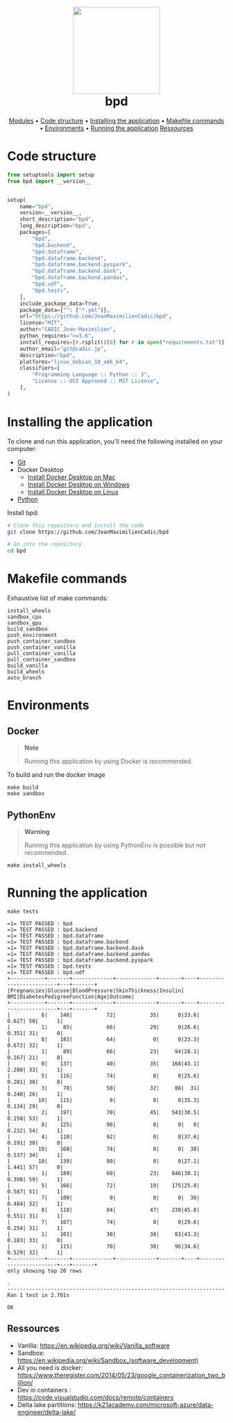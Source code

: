 
<h1 align="center">
  <br>
  <img src="https://drive.google.com/uc?id=1CV1tY4jcZDO4g_CLhGQK5VUN2q9SNsll" width="200">
  <br>
    bpd
  <br>
</h1>

<p align="center">
  <a href="#modules">Modules</a> •
  <a href="#code-structure">Code structure</a> •
  <a href="#installing-the-application">Installing the application</a> •
  <a href="#makefile-commands">Makefile commands</a> •
  <a href="#environments">Environments</a> •
  <a href="#running-the-application">Running the application</a>
  <a href="#ressources">Ressources</a>
</p>


# Code structure
```python
from setuptools import setup
from bpd import __version__


setup(
    name="bpd",
    version=__version__,
    short_description="bpd",
    long_description="bpd",
    packages=[
        "bpd",
        "bpd.backend",
        "bpd.dataframe",
        "bpd.dataframe.backend",
        "bpd.dataframe.backend.pyspark",
        "bpd.dataframe.backend.dask",
        "bpd.dataframe.backend.pandas",
        "bpd.udf",
        "bpd.tests",
    ],
    include_package_data=True,
    package_data={"": ["*.yml"]},
    url="https://github.com/JeanMaximilienCadic/bpd",
    license="MIT",
    author="CADIC Jean-Maximilien",
    python_requires=">=3.6",
    install_requires=[r.rsplit()[0] for r in open("requirements.txt")],
    author_email="git@cadic.jp",
    description="bpd",
    platforms="linux_debian_10_x86_64",
    classifiers=[
        "Programming Language :: Python :: 3",
        "License :: OSI Approved :: MIT License",
    ],
)

```


# Installing the application
To clone and run this application, you'll need the following installed on your computer:
- [Git](https://git-scm.com)
- Docker Desktop
   - [Install Docker Desktop on Mac](https://docs.docker.com/docker-for-mac/install/)
   - [Install Docker Desktop on Windows](https://docs.docker.com/desktop/install/windows-install/)
   - [Install Docker Desktop on Linux](https://docs.docker.com/desktop/install/linux-install/)
- [Python](https://www.python.org/downloads/)

Install bpd:
```bash
# Clone this repository and install the code
git clone https://github.com/JeanMaximilienCadic/bpd

# Go into the repository
cd bpd
```


# Makefile commands
Exhaustive list of make commands:
```
install_wheels
sandbox_cpu
sandbox_gpu
build_sandbox
push_environment
push_container_sandbox
push_container_vanilla
pull_container_vanilla
pull_container_sandbox
build_vanilla
build_wheels
auto_branch 
```
# Environments

## Docker

> **Note**
> 
> Running this application by using Docker is recommended.

To build and run the docker image
```
make build
make sandbox
```

## PythonEnv

> **Warning**
> 
> Running this application by using PythonEnv is possible but *not* recommended.
```
make install_wheels
```
# Running the application

```console
make tests
```
```
=1= TEST PASSED : bpd
=1= TEST PASSED : bpd.backend
=1= TEST PASSED : bpd.dataframe
=1= TEST PASSED : bpd.dataframe.backend
=1= TEST PASSED : bpd.dataframe.backend.dask
=1= TEST PASSED : bpd.dataframe.backend.pandas
=1= TEST PASSED : bpd.dataframe.backend.pyspark
=1= TEST PASSED : bpd.tests
=1= TEST PASSED : bpd.udf
+-----------+-------+-------------+-------------+-------+----+------------------------+---+-------+
|Pregnancies|Glucose|BloodPressure|SkinThickness|Insulin| BMI|DiabetesPedigreeFunction|Age|Outcome|
+-----------+-------+-------------+-------------+-------+----+------------------------+---+-------+
|          6|    148|           72|           35|      0|33.6|                   0.627| 50|      1|
|          1|     85|           66|           29|      0|26.6|                   0.351| 31|      0|
|          8|    183|           64|            0|      0|23.3|                   0.672| 32|      1|
|          1|     89|           66|           23|     94|28.1|                   0.167| 21|      0|
|          0|    137|           40|           35|    168|43.1|                   2.288| 33|      1|
|          5|    116|           74|            0|      0|25.6|                   0.201| 30|      0|
|          3|     78|           50|           32|     88|  31|                   0.248| 26|      1|
|         10|    115|            0|            0|      0|35.3|                   0.134| 29|      0|
|          2|    197|           70|           45|    543|30.5|                   0.158| 53|      1|
|          8|    125|           96|            0|      0|   0|                   0.232| 54|      1|
|          4|    110|           92|            0|      0|37.6|                   0.191| 30|      0|
|         10|    168|           74|            0|      0|  38|                   0.537| 34|      1|
|         10|    139|           80|            0|      0|27.1|                   1.441| 57|      0|
|          1|    189|           60|           23|    846|30.1|                   0.398| 59|      1|
|          5|    166|           72|           19|    175|25.8|                   0.587| 51|      1|
|          7|    100|            0|            0|      0|  30|                   0.484| 32|      1|
|          0|    118|           84|           47|    230|45.8|                   0.551| 31|      1|
|          7|    107|           74|            0|      0|29.6|                   0.254| 31|      1|
|          1|    103|           30|           38|     83|43.3|                   0.183| 33|      0|
|          1|    115|           70|           30|     96|34.6|                   0.529| 32|      1|
+-----------+-------+-------------+-------------+-------+----+------------------------+---+-------+
only showing top 20 rows

.
----------------------------------------------------------------------
Ran 1 test in 2.701s

OK
```

## Ressources
* Vanilla:  https://en.wikipedia.org/wiki/Vanilla_software
* Sandbox: https://en.wikipedia.org/wiki/Sandbox_(software_development)
* All you need is docker: https://www.theregister.com/2014/05/23/google_containerization_two_billion/
* Dev in containers : https://code.visualstudio.com/docs/remote/containers
* Delta lake partitions: https://k21academy.com/microsoft-azure/data-engineer/delta-lake/

